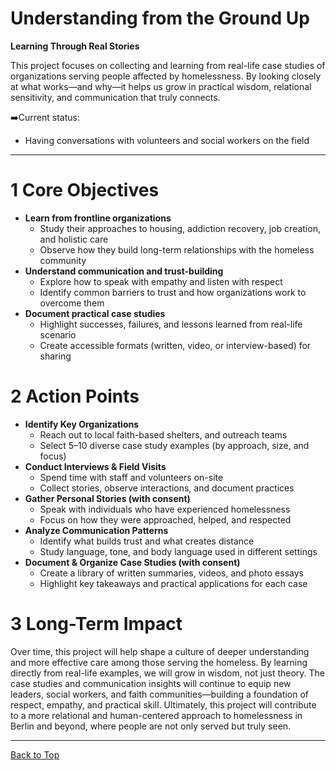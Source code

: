 # Understanding from the Ground Up

**Learning Through Real Stories**

This project focuses on collecting and learning from real-life case studies of organizations serving people affected by homelessness. By looking closely at what works—and why—it helps us grow in practical wisdom, relational sensitivity, and communication that truly connects.

➡️Current status:
- Having conversations with volunteers and social workers on the field

---

# 1 Core Objectives

- **Learn from frontline organizations**
    - Study their approaches to housing, addiction recovery, job creation, and holistic care
    - Observe how they build long-term relationships with the homeless community
- **Understand communication and trust-building**
    - Explore how to speak with empathy and listen with respect
    - Identify common barriers to trust and how organizations work to overcome them
- **Document practical case studies**
    - Highlight successes, failures, and lessons learned from real-life scenario
    - Create accessible formats (written, video, or interview-based) for sharing

# 2 Action Points

- **Identify Key Organizations**
    - Reach out to local faith-based shelters, and outreach teams
    - Select 5–10 diverse case study examples (by approach, size, and focus)
- **Conduct Interviews & Field Visits**
    - Spend time with staff and volunteers on-site
    - Collect stories, observe interactions, and document practices
- **Gather Personal Stories (with consent)**
    - Speak with individuals who have experienced homelessness
    - Focus on how they were approached, helped, and respected
- **Analyze Communication Patterns**
    - Identify what builds trust and what creates distance
    - Study language, tone, and body language used in different settings
- **Document & Organize Case Studies (with consent)**
    - Create a library of written summaries, videos, and photo essays
    - Highlight key takeaways and practical applications for each case

# 3 Long-Term Impact

Over time, this project will help shape a culture of deeper understanding and more effective care among those serving the homeless. By learning directly from real-life examples, we will grow in wisdom, not just theory. The case studies and communication insights will continue to equip new leaders, social workers, and faith communities—building a foundation of respect, empathy, and practical skill. Ultimately, this project will contribute to a more relational and human-centered approach to homelessness in Berlin and beyond, where people are not only served but truly seen.

---

[Back to Top](#)